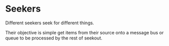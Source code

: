 # Seekers

Different seekers seek for different things. 

Their objective is simple get items from their source onto a message bus or queue to be processed by the rest of seekout.
